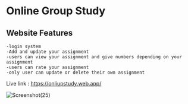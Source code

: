 # Online Group Study

## Website Features 
    -login system
    -Add and update your assignment 
    -users can view your assignment and give numbers depending on your assignment
    -users can rate your assignment
    -only user can update or delete their own assignment

Live link : https://onliupstudy.web.app/


![Screenshot(25)](https://github.com/Francis4402/Online-Group-Study/assets/91011882/18a5d892-8fe6-44ec-b1e8-a180f2a0dad4)


